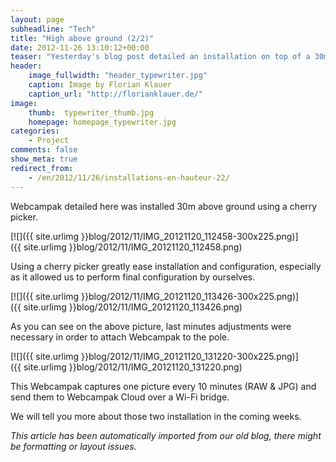 ```yaml
---
layout: page
subheadline: "Tech"
title: "High above ground (2/2)"
date: 2012-11-26 13:10:12+00:00
teaser: "Yesterday's blog post detailed an installation on top of a 30m mast performed by rope access technicians. "
header:
    image_fullwidth: "header_typewriter.jpg"
    caption: Image by Florian Klauer
    caption_url: "http://florianklauer.de/"
image:
    thumb:  typewriter_thumb.jpg
    homepage: homepage_typewriter.jpg
categories:
    - Project
comments: false
show_meta: true
redirect_from:
    - /en/2012/11/26/installations-en-hauteur-22/
---
```

Webcampak detailed here was installed 30m above ground using a cherry picker.

[![]({{ site.urlimg }}blog/2012/11/IMG_20121120_112458-300x225.png)]({{ site.urlimg }}blog/2012/11/IMG_20121120_112458.png)

Using a cherry picker greatly ease installation and configuration, especially as it allowed us to perform final configuration by ourselves.

[![]({{ site.urlimg }}blog/2012/11/IMG_20121120_113426-300x225.png)]({{ site.urlimg }}blog/2012/11/IMG_20121120_113426.png)

As you can see on the above picture, last minutes adjustments were necessary in order to attach Webcampak to the pole.

[![]({{ site.urlimg }}blog/2012/11/IMG_20121120_131220-300x225.png)]({{ site.urlimg }}blog/2012/11/IMG_20121120_131220.png)

This Webcampak captures one picture every 10 minutes (RAW & JPG) and send them to Webcampak Cloud over a Wi-Fi bridge.

We will tell you more about those two installation in the coming weeks.

_This article has been automatically imported from our old blog, there might be formatting or layout issues._
